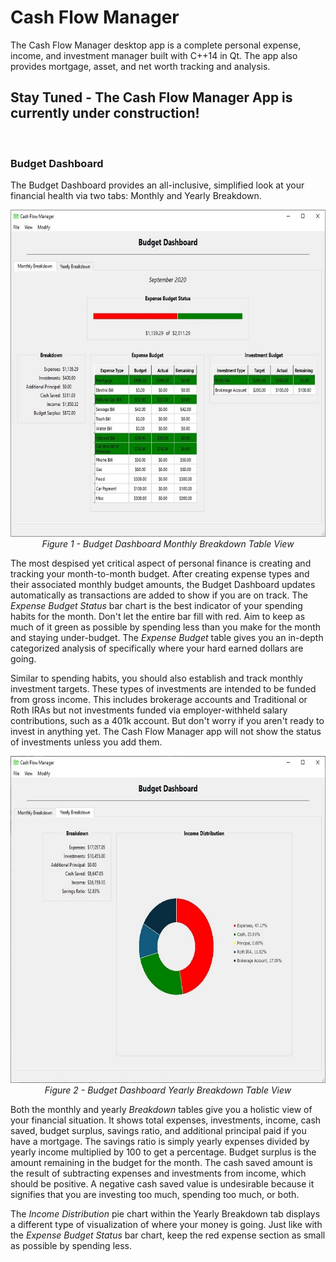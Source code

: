 # Cash Flow Manager
The Cash Flow Manager desktop app is a complete personal expense, income, and investment manager built with C++14 in Qt. The app also provides mortgage, asset, and net worth tracking and analysis.

## Stay Tuned - The Cash Flow Manager App is currently under construction!
<br>

### Budget Dashboard
The Budget Dashboard provides an all-inclusive, simplified look at your financial health via two tabs: Monthly and Yearly Breakdown. 

<p align="center">
  <img src="/screenshots/Budget_Dashboard_Monthly_Breakdown.jpg" width="650" height="523"/><br>
  <i>Figure 1 - Budget Dashboard Monthly Breakdown Table View</i>
</p>

The most despised yet critical aspect of personal finance is creating and tracking your month-to-month budget. After creating expense types and their associated monthly budget amounts, the Budget Dashboard updates automatically as transactions are added to show if you are on track. The *Expense Budget Status* bar chart is the best indicator of your spending habits for the month. Don't let the entire bar fill with red. Aim to keep as much of it green as possible by spending less than you make for the month and staying under-budget. The *Expense Budget* table gives you an in-depth categorized analysis of specifically where your hard earned dollars are going.

Similar to spending habits, you should also establish and track monthly investment targets. These types of investments are intended to be funded from gross income. This includes brokerage accounts and Traditional or Roth IRAs but not investments funded via employer-withheld salary contributions, such as a 401k account. But don't worry if you aren't ready to invest in anything yet. The Cash Flow Manager app will not show the status of investments unless you add them.

<p align="center">
  <img src="/screenshots/Budget_Dashboard_Yearly_Breakdown.jpg" width="650" height="523"/><br>
  <i>Figure 2 - Budget Dashboard Yearly Breakdown Table View</i>
</p>

Both the monthly and yearly *Breakdown* tables give you a holistic view of your financial situation. It shows total expenses, investments, income, cash saved, budget surplus, savings ratio, and additional principal paid if you have a mortgage. The savings ratio is simply yearly expenses divided by yearly income multiplied by 100 to get a percentage. Budget surplus is the amount remaining in the budget for the month. The cash saved amount is the result of subtracting expenses and investments from income, which should be positive. A negative cash saved value is undesirable because it signifies that you are investing too much, spending too much, or both.

The *Income Distribution* pie chart within the Yearly Breakdown tab displays a different type of visualization of where your money is going. Just like with the *Expense Budget Status* bar chart, keep the red expense section as small as possible by spending less.
